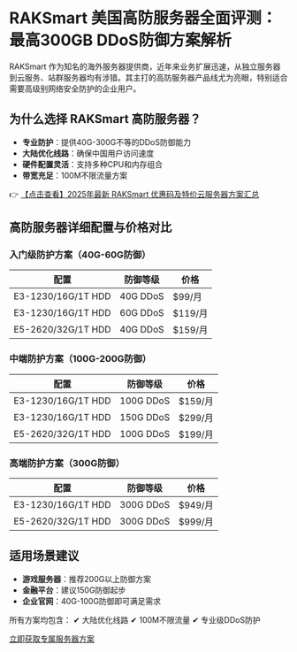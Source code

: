 # RAKSmart 美国高防服务器全面评测：最高300GB DDoS防御方案解析

RAKSmart 作为知名的海外服务器提供商，近年来业务扩展迅速，从独立服务器到云服务、站群服务器均有涉猎。其主打的高防服务器产品线尤为亮眼，特别适合需要高级别网络安全防护的企业用户。

## 为什么选择 RAKSmart 高防服务器？

- **专业防护**：提供40G-300G不等的DDoS防御能力
- **大陆优化线路**：确保中国用户访问速度
- **硬件配置灵活**：支持多种CPU和内存组合
- **带宽充足**：100M不限流量方案

👉 [【点击查看】2025年最新 RAKSmart 优惠码及特价云服务器方案汇总](https://bit.ly/raksmart)

## 高防服务器详细配置与价格对比

### 入门级防护方案（40G-60G防御）

| 配置 | 防御等级 | 价格 |
|------|----------|------|
| E3-1230/16G/1T HDD | 40G DDoS | $99/月 |
| E3-1230/16G/1T HDD | 60G DDoS | $119/月 |
| E5-2620/32G/1T HDD | 40G DDoS | $159/月 |

### 中端防护方案（100G-200G防御）

| 配置 | 防御等级 | 价格 |
|------|----------|------|
| E3-1230/16G/1T HDD | 100G DDoS | $159/月 |
| E3-1230/16G/1T HDD | 150G DDoS | $299/月 |
| E5-2620/32G/1T HDD | 100G DDoS | $199/月 |

### 高端防护方案（300G防御）

| 配置 | 防御等级 | 价格 |
|------|----------|------|
| E3-1230/16G/1T HDD | 300G DDoS | $949/月 |
| E5-2620/32G/1T HDD | 300G DDoS | $999/月 |

## 适用场景建议

- **游戏服务器**：推荐200G以上防御方案
- **金融平台**：建议150G防御起步
- **企业官网**：40G-100G防御即可满足需求

所有方案均包含：
✔ 大陆优化线路
✔ 100M不限流量
✔ 专业级DDoS防护

[立即获取专属服务器方案](https://bit.ly/raksmart)